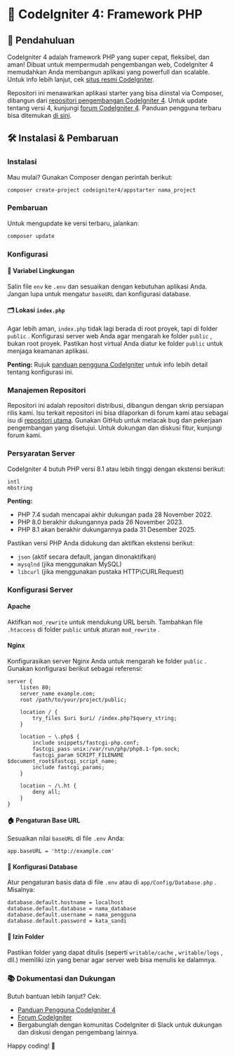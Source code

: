# 🚀 CodeIgniter 4: Framework PHP

## 🌟 Pendahuluan

CodeIgniter 4 adalah framework PHP yang super cepat, fleksibel, dan aman! Dibuat untuk mempermudah pengembangan web, CodeIgniter 4 memudahkan Anda membangun aplikasi yang powerfull dan scalable. Untuk info lebih lanjut, cek [situs resmi CodeIgniter](https://codeigniter.com).

Repositori ini menawarkan aplikasi starter yang bisa diinstal via Composer, dibangun dari [repositori pengembangan CodeIgniter 4](https://github.com/codeigniter4/CodeIgniter4). Untuk update tentang versi 4, kunjungi [forum CodeIgniter 4](https://forum.codeigniter.com/forumdisplay.php?fid=28). Panduan pengguna terbaru bisa ditemukan [di sini](https://codeigniter.com/user_guide/).

## 🛠 Instalasi & Pembaruan

### Instalasi

Mau mulai? Gunakan Composer dengan perintah berikut:

```bash
composer create-project codeigniter4/appstarter nama_project
```

### Pembaruan

Untuk mengupdate ke versi terbaru, jalankan:

```bash
composer update
```

### Konfigurasi

#### 🔧 Variabel Lingkungan

Salin file `env` ke `.env` dan sesuaikan dengan kebutuhan aplikasi Anda. Jangan lupa untuk mengatur `baseURL` dan konfigurasi database.

#### 🗂 Lokasi `index.php`

Agar lebih aman, `index.php` tidak lagi berada di root proyek, tapi di folder `public` . Konfigurasi server web Anda agar mengarah ke folder `public` , bukan root proyek. Pastikan host virtual Anda diatur ke folder `public` untuk menjaga keamanan aplikasi.

**Penting:** Rujuk [panduan pengguna CodeIgniter](https://codeigniter.com/user_guide/) untuk info lebih detail tentang konfigurasi ini.

### Manajemen Repositori

Repositori ini adalah repositori distribusi, dibangun dengan skrip persiapan rilis kami. Isu terkait repositori ini bisa dilaporkan di forum kami atau sebagai isu di [repositori utama](https://github.com/codeigniter4/CodeIgniter4). Gunakan GitHub untuk melacak bug dan pekerjaan pengembangan yang disetujui. Untuk dukungan dan diskusi fitur, kunjungi forum kami.

### Persyaratan Server

CodeIgniter 4 butuh PHP versi 8.1 atau lebih tinggi dengan ekstensi berikut:

```plaintext
intl
mbstring
```

**Penting:**
* PHP 7.4 sudah mencapai akhir dukungan pada 28 November 2022.
* PHP 8.0 berakhir dukungannya pada 26 November 2023.
* PHP 8.1 akan berakhir dukungannya pada 31 Desember 2025.

Pastikan versi PHP Anda didukung dan aktifkan ekstensi berikut:

* `json` (aktif secara default, jangan dinonaktifkan)
* `mysqlnd` (jika menggunakan MySQL)
* `libcurl` (jika menggunakan pustaka HTTP\CURLRequest)

### Konfigurasi Server

#### Apache

Aktifkan `mod_rewrite` untuk mendukung URL bersih. Tambahkan file `.htaccess` di folder `public` untuk aturan `mod_rewrite` .

#### Nginx

Konfigurasikan server Nginx Anda untuk mengarah ke folder `public` . Gunakan konfigurasi berikut sebagai referensi:

```nginx
server {
    listen 80;
    server_name example.com;
    root /path/to/your/project/public;

    location / {
        try_files $uri $uri/ /index.php?$query_string;
    }

    location ~ \.php$ {
        include snippets/fastcgi-php.conf;
        fastcgi_pass unix:/var/run/php/php8.1-fpm.sock;
        fastcgi_param SCRIPT_FILENAME $document_root$fastcgi_script_name;
        include fastcgi_params;
    }

    location ~ /\.ht {
        deny all;
    }
}
```

#### 🏠 Pengaturan Base URL

Sesuaikan nilai `baseURL` di file `.env` Anda:

```plaintext
app.baseURL = 'http://example.com'
```

#### 💾 Konfigurasi Database

Atur pengaturan basis data di file `.env` atau di `app/Config/Database.php` . Misalnya:

```plaintext
database.default.hostname = localhost
database.default.database = nama_database
database.default.username = nama_pengguna
database.default.password = kata_sandi
```

#### 📂 Izin Folder

Pastikan folder yang dapat ditulis (seperti `writable/cache` , `writable/logs` , dll.) memiliki izin yang benar agar server web bisa menulis ke dalamnya.

### 📚 Dokumentasi dan Dukungan

Butuh bantuan lebih lanjut? Cek:

* [Panduan Pengguna CodeIgniter 4](https://codeigniter.com/user_guide/)
* [Forum CodeIgniter](https://forum.codeigniter.com)
* Bergabunglah dengan komunitas CodeIgniter di Slack untuk dukungan dan diskusi dengan pengembang lainnya.

Happy coding! 🚀
